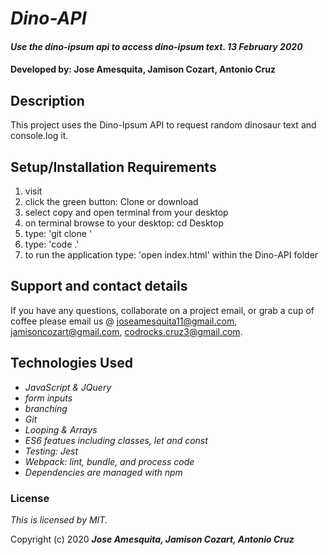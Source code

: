 # _Dino-API_

#### _Use the dino-ipsum api to access dino-ipsum text_. _13 February 2020_

#### Developed by: Jose Amesquita, Jamison Cozart, Antonio Cruz

## Description

This project uses the Dino-Ipsum API to request random dinosaur text and console.log it.

## Setup/Installation Requirements

1. visit <Your github repo>
2. click the green button: Clone or download 
3. select copy and open terminal from your desktop
4. on terminal browse to your desktop: cd Desktop
5. type: 'git clone <Your github repo>'
6. type: 'code .' 
7. to run the application type: 'open index.html' within the Dino-API folder

## Support and contact details

If you have any questions, collaborate on a project email, or grab a cup of coffee please email us @ joseamesquita11@gmail.com, jamisoncozart@gmail.com, codrocks.cruz3@gmail.com. 

## Technologies Used

* _JavaScript & JQuery_
* _form inputs_
* _branching_
* _Git_
* _Looping & Arrays_
* _ES6 featues including classes, let and const_
* _Testing: Jest_
* _Webpack: lint, bundle, and process code_
* _Dependencies are managed with npm_

### License

*This is licensed by MIT.*

Copyright (c) 2020 **_Jose Amesquita, Jamison Cozart,  Antonio Cruz_**